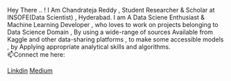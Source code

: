 






Hey There .. ! I Am Chandrateja Reddy , Student Researcher & Scholar at INSOFE(Data Scientist) , Hyderabad.
I am A Data Sciene Enthusiast & Machine Learning Developer , who loves to work on projects belonging to Data Science Domain , 
By using a wide-range of sources Available from Kaggle and other data-sharing platforms , to make some accessible models , by Applying appropriate analytical skills and algorithms.<br />
 📫Connect me here:<br />

 [Linkdin](https://www.linkedin.com/in/chandratejareddy/)
 [Medium](https://medium.com/@lchandratejareddy) 
